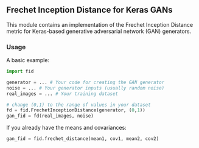 ## Frechet Inception Distance for Keras GANs

This module contains an implementation of the Frechet Inception Distance
metric for Keras-based generative adversarial network (GAN) generators.

### Usage

A basic example:
```python
import fid

generator = ... # Your code for creating the GAN generator
noise = ... # Your generator inputs (usually random noise)
real_images = ... # Your training dataset

# change (0,1) to the range of values in your dataset
fd = fid.FrechetInceptionDistance(generator, (0,1)) 
gan_fid = fd(real_images, noise)
```

If you already have the means and covariances:
```python
gan_fid = fid.frechet_distance(mean1, cov1, mean2, cov2)
```
